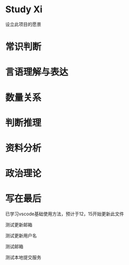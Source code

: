 # Study Xi
设立此项目的愿景
# 常识判断

# 言语理解与表达

# 数量关系

# 判断推理

# 资料分析

# 政治理论

# 写在最后
 已学习vscode基础使用方法，预计于12，15开始更新此文件

 测试更新邮箱


 测试更新用户名

 测试邮箱
 
 测试本地提交服务

 
